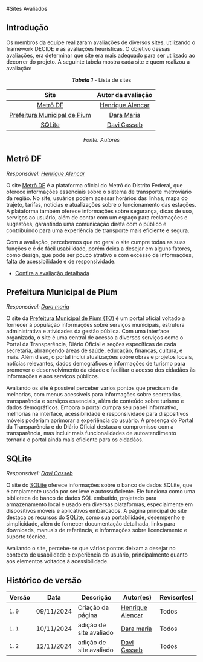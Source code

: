 #Sites Avaliados

## Introdução

Os membros da equipe realizaram avaliações de diversos sites, utilizando o framework DECIDE e as avaliações heurísticas. O objetivo dessas avaliações, era determinar que site era mais adequado para ser utilizado ao decorrer do projeto. A seguinte tabela mostra cada site e quem realizou a avaliação:

<center>

***Tabela 1*** - Lista de sites

| Site | Autor da avaliação |
| :--: | :---------------:  |
| [Metrô DF](#metrô-df) | [Henrique Alencar](https://github.com/henryqma) |
| [Prefeitura Municipal de Pium](#prefeitura-pium) | [Dara Maria](https://github.com/daramariabs) |
| [SQLite](#sqlite) | [Davi Casseb](https://github.com/dcasseb) |

_Fonte: Autores_

</center>

## Metrô DF

_Responsável: [Henrique Alencar](https://github.com/henryqma)_

O site [Metrô DF](https://metro.df.gov.br) é a plataforma oficial do Metrô do Distrito Federal, que oferece informações essenciais sobre o sistema de transporte metroviário da região. No site, usuários podem acessar horários das linhas, mapa do trajeto, tarifas, notícias e atualizações sobre o funcionamento das estações. A plataforma também oferece informações sobre segurança, dicas de uso, serviços ao usuário, além de contar com um espaço para reclamações e sugestões, garantindo uma comunicação direta com o público e contribuindo para uma experiência de transporte mais eficiente e segura.

Com a avaliação, percebemos que no geral o site cumpre todas as suas funções e é de fácil usabilidade, porém deixa a desejar em alguns fatores, como design, que pode ser pouco atrativo e com excesso de informações, falta de acessibilidade e de responsividade.

* [Confira a avaliação detalhada](./avaliacoes/metrodf.pdf)

## Prefeitura Municipal de Pium

_Responsável: [Dara maria](https://github.com/daramaria)_

O site da [Prefeitura Municipal de Pium (TO)](https://www.pium.to.gov.br/) é um portal oficial voltado a fornecer à população informações sobre serviços municipais, estrutura administrativa e atividades da gestão pública. Com uma interface organizada, o site é uma central de acesso a diversos serviços como o Portal da Transparência, Diário Oficial e seções específicas de cada secretaria, abrangendo áreas de saúde, educação, finanças, cultura, e mais. Além disso, o portal inclui atualizações sobre obras e projetos locais, notícias relevantes, dados demográficos e informações de turismo para promover o desenvolvimento da cidade e facilitar o acesso dos cidadãos às informações e aos serviços públicos.

Avaliando os site é possivel perceber varios pontos que precisam de melhorias, com menus acessíveis para informações sobre secretarias, transparência e serviços essenciais, além de conteúdo sobre turismo e dados demográficos. Embora o portal cumpra seu papel informativo, melhorias na interface, acessibilidade e responsividade para dispositivos móveis poderiam aprimorar a experiência do usuário. A presença do Portal da Transparência e do Diário Oficial destaca o compromisso com a transparência, mas incluir mais funcionalidades de autoatendimento tornaria o portal ainda mais eficiente para os cidadãos.

## SQLite
_Responsável: [Davi Casseb](https://github.com/dcasseb)_ 

O site do [SQLite](www.sqlite.org/) oferece informações sobre o banco de dados SQLite, que é amplamente usado por ser leve e autossuficiente. Ele funciona como uma biblioteca de banco de dados SQL embutido, projetado para armazenamento local e usado em diversas plataformas, especialmente em dispositivos móveis e aplicativos embarcados. A página principal do site destaca os recursos do SQLite, como sua portabilidade, desempenho e simplicidade, além de fornecer documentação detalhada, links para downloads, manuais de referência, e informações sobre licenciamento e suporte técnico.

Avaliando o site, percebe-se que vários pontos deixam a desejar no contexto de usabilidade e experiência do usuário, principalmente quanto aos elementos voltados à acessibilidade.


## Histórico de versão

| Versão | Data       | Descrição                                | Autor(es)                                                                                       | Revisor(es)                                                                                                                                    |
| ------ | ---------- | ---------------------------------------- | ----------------------------------------------------------------------------------------------- | ---------------------------------------------------------------------------------------------------------------------------------------------- |
| `1.0`  | 09/11/2024 | Criação da página                     | [Henrique Alencar](https://github.com/henryqma) | Todos |
| `1.1`  | 10/11/2024 | adição de site avaliado                     | [Dara maria](https://github.com/daramaria) | Todos |
| `1.2`  | 12/11/2024 | adição de site avaliado                     | [Davi Casseb](https://github.com/dcasseb) | Todos |

